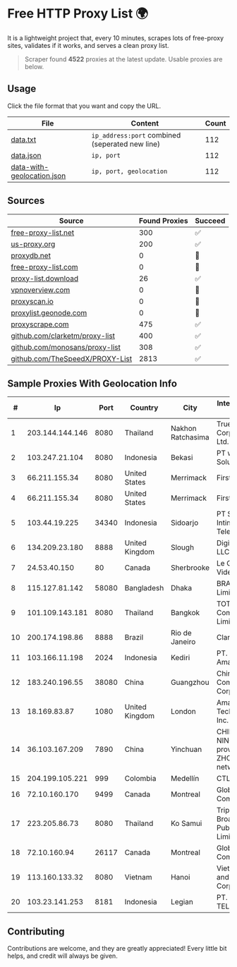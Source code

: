 
# Free HTTP Proxy List 🌍

It is a lightweight project that, every 10 minutes, scrapes lots of free-proxy sites, validates if it works, and serves a clean proxy list.


> Scraper found **4522** proxies at the latest update. Usable proxies are below.

## Usage

Click the file format that you want and copy the URL.


|File|Content|Count|
|----|-------|-----|
|[data.txt](https://raw.githubusercontent.com/themiralay/Proxy-List-World/master/data.txt)|`ip_address:port` combined (seperated new line)|112|
|[data.json](https://raw.githubusercontent.com/themiralay/Proxy-List-World/master/data.json)|`ip, port`|112|
|[data-with-geolocation.json](https://raw.githubusercontent.com/themiralay/Proxy-List-World/master/data-with-geolocation.json)|`ip, port, geolocation`|112|

## Sources

|Source|Found Proxies|Succeed|
|------|-------------|-------|
|[free-proxy-list.net](https://free-proxy-list.net)|300|✅|
|[us-proxy.org](https://www.us-proxy.org)|200|✅|
|[proxydb.net](http://proxydb.net)|0|🚫|
|[free-proxy-list.com](https://free-proxy-list.com/?page=&port=&type%5B%5D=http&type%5B%5D=https&up_time=0&search=Search)|0|🚫|
|[proxy-list.download](https://www.proxy-list.download/HTTP)|26|✅|
|[vpnoverview.com](https://vpnoverview.com/privacy/anonymous-browsing/free-proxy-servers)|0|🚫|
|[proxyscan.io](https://www.proxyscan.io)|0|🚫|
|[proxylist.geonode.com](https://proxylist.geonode.com/api/proxy-list?limit=300&page=1&sort_by=lastChecked&sort_type=desc&protocols=http,https)|0|🚫|
|[proxyscrape.com](https://api.proxyscrape.com/v2/?request=displayproxies&protocol=http&timeout=10000&country=all&ssl=all&anonymity=all)|475|✅|
|[github.com/clarketm/proxy-list](https://raw.githubusercontent.com/clarketm/proxy-list/master/proxy-list-raw.txt)|400|✅|
|[github.com/monosans/proxy-list](https://raw.githubusercontent.com/monosans/proxy-list/main/proxies/http.txt)|308|✅|
|[github.com/TheSpeedX/PROXY-List](https://raw.githubusercontent.com/TheSpeedX/PROXY-List/master/http.txt)|2813|✅|


## Sample Proxies With Geolocation Info

|#|Ip|Port|Country|City|Internet Service Provider|
|-|--|----|-------|----|-------------------------|
|1|203.144.144.146|8080|Thailand|Nakhon Ratchasima|True Internet Corporation CO. Ltd.|
|2|103.247.21.104|8080|Indonesia|Bekasi|PT wifian Solution|
|3|66.211.155.34|8080|United States|Merrimack|FirstLight Fiber|
|4|66.211.155.34|8080|United States|Merrimack|FirstLight Fiber|
|5|103.44.19.225|34340|Indonesia|Sidoarjo|PT Sarana Intimedia Telematika|
|6|134.209.23.180|8888|United Kingdom|Slough|DigitalOcean, LLC|
|7|24.53.40.150|80|Canada|Sherbrooke|Le Groupe Videotron Ltee|
|8|115.127.81.142|58080|Bangladesh|Dhaka|BRACNet Limited|
|9|101.109.143.181|8080|Thailand|Bangkok|TOT Public Company Limited|
|10|200.174.198.86|8888|Brazil|Rio de Janeiro|Claro S.A|
|11|103.166.11.198|2024|Indonesia|Kediri|PT. Yasmin Amanah Media|
|12|183.240.196.55|38080|China|Guangzhou|China Mobile Communications Corporation|
|13|18.169.83.87|1080|United Kingdom|London|Amazon Technologies Inc.|
|14|36.103.167.209|7890|China|Yinchuan|CHINANET NINGXIA province ZHONGWEI IDC network|
|15|204.199.105.221|999|Colombia|Medellín|CTL Colombia|
|16|72.10.160.170|9499|Canada|Montreal|GloboTech Communications|
|17|223.205.86.73|8080|Thailand|Ko Samui|Triple T Broadband Public Company Limited|
|18|72.10.160.94|26117|Canada|Montreal|GloboTech Communications|
|19|113.160.133.32|8080|Vietnam|Hanoi|VietNam Post and Telecom Corporation|
|20|103.23.141.253|8181|Indonesia|Legian|PT. DEWATA TELEMATIKA|



## Contributing

Contributions are welcome, and they are greatly appreciated! Every
little bit helps, and credit will always be given.

